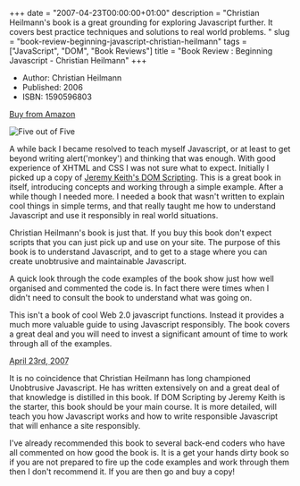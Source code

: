+++
date = "2007-04-23T00:00:00+01:00"
description = "Christian Heilmann's book is a great grounding for exploring Javascript further. It covers best practice techniques and solutions to real world problems.  "
slug = "book-review-beginning-javascript-christian-heilmann"
tags = ["JavaScript", "DOM", "Book Reviews"]
title = "Book Review : Beginning Javascript - Christian Heilmann"
+++

- Author: Christian Heilmann
- Published: 2006
- ISBN: 1590596803

[Buy from Amazon](http://www.amazon.com/Beginning-JavaScript-DOM-Scripting-Ajax/dp/1590596803)

![Five out of Five](/images/books/five_stars.gif "Five out of Five")

A while back I became resolved to teach myself Javascript, or at least to get
beyond writing alert('monkey') and thinking that was enough. With good
experience of XHTML and CSS I was not sure what to expect. Initially I picked up
a copy of
[Jeremy Keith's DOM Scripting](/journal/book_review_dom_scripting_jeremy_keith/).
This is a great book in itself, introducing concepts and working through a
simple example. After a while though I needed more. I needed a book that wasn't
written to explain cool things in simple terms, and that really taught me how to
understand Javascript and use it responsibly in real world situations.

Christian Heilmann's book is just that. If you buy this book don't expect
scripts that you can just pick up and use on your site. The purpose of this book
is to understand Javascript, and to get to a stage where you can create
unobtrusive and maintainable Javascript.

A quick look through the code examples of the book show just how well organised
and commented the code is. In fact there were times when I didn't need to
consult the book to understand what was going on.

This isn't a book of cool Web 2.0 javascript functions. Instead it provides a
much more valuable guide to using Javascript responsibly. The book covers a
great deal and you will need to invest a significant amount of time to work
through all of the examples.

<abbr class="dtreviewed" title="20070424T1400">April 23rd, 2007</abbr>

It is no coincidence that Christian Heilmann has long championed Unobtrusive
Javascript. He has written extensively on and a great deal of that knowledge is
distilled in this book. If DOM Scripting by Jeremy Keith is the starter, this
book should be your main course. It is more detailed, will teach you how
Javascript works and how to write responsible Javascript that will enhance a
site responsibly.

I've already recommended this book to several back-end coders who have all
commented on how good the book is. It is a get your hands dirty book so if you
are not prepared to fire up the code examples and work through them then I don't
recommend it. If you are then go and buy a copy!

